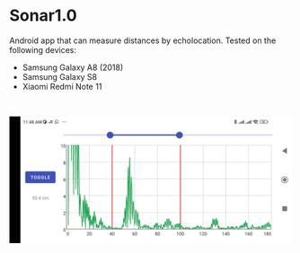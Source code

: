 # Sonar1.0
Android app that can measure distances by echolocation.
Tested on the following devices:
- Samsung Galaxy A8 (2018)
- Samsung Galaxy S8
- Xiaomi Redmi Note 11  
<br/>

![plot](./demo.jpg)
